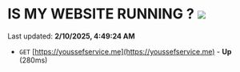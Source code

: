 # IS MY WEBSITE RUNNING ? [![](https://img.shields.io/static/v1?label=Sponsor&message=%E2%9D%A4&logo=GitHub&color=%23fe8e86)](https://github.com/sponsors/Youssef-Lehmam)

Last updated: **2/10/2025, 4:49:24 AM**

- `GET` [https://youssefservice.me](https://youssefservice.me) - **Up** (280ms)
